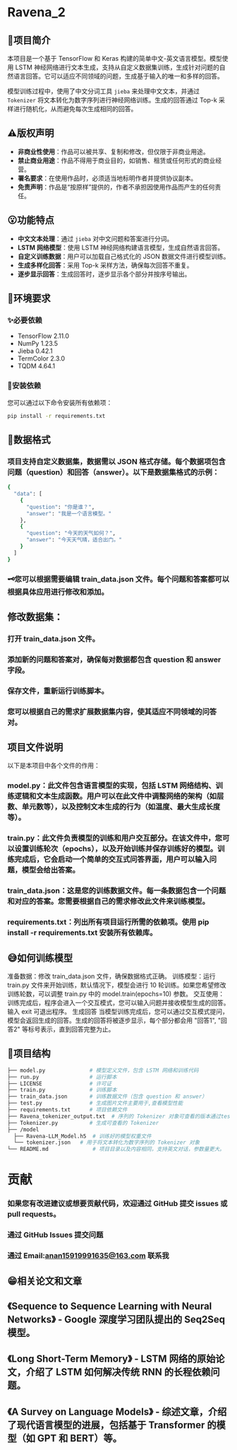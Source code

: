# Ravena_2

## 🚩项目简介

本项目是一个基于 TensorFlow 和 Keras 构建的简单中文-英文语言模型。模型使用 LSTM 神经网络进行文本生成，支持从自定义数据集训练，生成针对问题的自然语言回答。它可以适应不同领域的问题，生成基于输入的唯一和多样的回答。

模型训练过程中，使用了中文分词工具 `jieba` 来处理中文文本，并通过 `Tokenizer` 将文本转化为数字序列进行神经网络训练。生成的回答通过 Top-k 采样进行随机化，从而避免每次生成相同的回答。

## ⚠️版权声明

- **非商业性使用**：作品可以被共享、复制和修改，但仅限于非商业用途。
- **禁止商业用途**：作品不得用于商业目的，如销售、租赁或任何形式的商业经营。
- **署名要求**：在使用作品时，必须适当地标明作者并提供协议副本。
- **免责声明**：作品是“按原样”提供的，作者不承担因使用作品而产生的任何责任。

## 😮功能特点

- **中文文本处理**：通过 `jieba` 对中文问题和答案进行分词。
- **LSTM 网络模型**：使用 LSTM 神经网络构建语言模型，生成自然语言回答。
- **自定义训练数据**：用户可以加载自己格式化的 JSON 数据文件进行模型训练。
- **生成多样化回答**：采用 Top-k 采样方法，确保每次回答不重复。
- **逐步显示回答**：生成回答时，逐步显示各个部分并按序号输出。

## 🫥环境要求

### ✨必要依赖

- TensorFlow 2.11.0
- NumPy 1.23.5
- Jieba 0.42.1
- TermColor 2.3.0
- TQDM 4.64.1

### 🥽安装依赖

您可以通过以下命令安装所有依赖项：

```bash
pip install -r requirements.txt

```
## 🧾数据格式
### 项目支持自定义数据集，数据需以 JSON 格式存储。每个数据项包含问题（question）和回答（answer）。以下是数据集格式的示例：
```bash
{
  "data": [
    {
      "question": "你是谁？",
      "answer": "我是一个语言模型。"
    },
    {
      "question": "今天的天气如何？",
      "answer": "今天天气晴，适合出门。"
    }
  ]
}
```

### 🗝️您可以根据需要编辑 train_data.json 文件。每个问题和答案都可以根据具体应用进行修改和添加。

## 修改数据集：

### 打开 train_data.json 文件。
### 添加新的问题和答案对，确保每对数据都包含 question 和 answer 字段。
### 保存文件，重新运行训练脚本。
### 您可以根据自己的需求扩展数据集内容，使其适应不同领域的问答对。

## 项目文件说明
以下是本项目中各个文件的作用：

### model.py：此文件包含语言模型的实现，包括 LSTM 网络结构、训练逻辑和文本生成函数。用户可以在此文件中调整网络的架构（如层数、单元数等），以及控制文本生成的行为（如温度、最大生成长度等）。

### train.py：此文件负责模型的训练和用户交互部分。在该文件中，您可以设置训练轮次（epochs），以及开始训练并保存训练好的模型。训练完成后，它会启动一个简单的交互式问答界面，用户可以输入问题，模型会给出答案。

### train_data.json：这是您的训练数据文件。每一条数据包含一个问题和对应的答案。您需要根据自己的需求修改此文件来训练模型。

### requirements.txt：列出所有项目运行所需的依赖项。使用 pip install -r requirements.txt 安装所有依赖库。


## 😅如何训练模型
准备数据：修改 train_data.json 文件，确保数据格式正确。
训练模型：运行 train.py 文件来开始训练，默认情况下，模型会进行 10 轮训练。如果您希望修改训练轮数，可以调整 train.py 中的 model.train(epochs=10) 参数。
交互使用：训练完成后，程序会进入一个交互模式，您可以输入问题并接收模型生成的回答。输入 exit 可退出程序。
生成回答
当模型训练完成后，您可以通过交互模式提问，模型会返回生成的回答。生成的回答将被逐步显示，每个部分都会用 "回答1", "回答2" 等标号表示，直到回答完整为止。

## 🫠项目结构
```bash
├── model.py              # 模型定义文件，包含 LSTM 网络和训练代码
├── run.py                # 运行脚本
├── LICENSE               # 许可证
├── train.py              # 训练脚本
├── train_data.json       # 训练数据文件（包含 question 和 answer）
├── test.py               # 生成图片文件主要用于,查看模型性能
├── requirements.txt      # 项目依赖文件
├── Ravena_tokenizer_output.txt  # 序列的 Tokenizer 对象可查看的版本通过test.py生成
├── Tokenizer.py          # 生成可查看的 Tokenizer 
├── /model
  ├── Ravena-LLM_Model.h5  # 训练好的模型权重文件
  └── tokenizer.json   # 用于将文本转化为数字序列的 Tokenizer 对象
└── README.md              # 项目目录以及内容相同，支持英文对话，参数量更大。
```

# 贡献
### 如果您有改进建议或想要贡献代码，欢迎通过 GitHub 提交 issues 或 pull requests。
### 通过 GitHub Issues 提交问题
### 通过 Email:anan15919991635@163.com 联系我


## 😁相关论文和文章
## 《Sequence to Sequence Learning with Neural Networks》 - Google 深度学习团队提出的 Seq2Seq 模型。
## 《Long Short-Term Memory》 - LSTM 网络的原始论文，介绍了 LSTM 如何解决传统 RNN 的长程依赖问题。
## 《A Survey on Language Models》 - 综述文章，介绍了现代语言模型的进展，包括基于 Transformer 的模型（如 GPT 和 BERT）等。